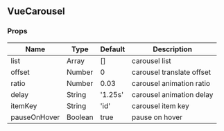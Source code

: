 ## VueCarousel

### Props

| Name | Type | Default | Description |
| --- | --- | --- | --- |
| list | Array | [] | carousel list |
| offset | Number | 0 | carousel translate offset |
| ratio | Number | 0.03 | carousel animation ratio |
| delay | String | '1.25s' | carousel animation delay |
| itemKey | String | 'id' | carousel item key |
| pauseOnHover | Boolean | true | pause on hover |
